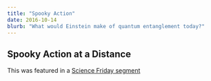 ```yaml
---
title: "Spooky Action"
date: 2016-10-14
blurb: "What would Einstein make of quantum entanglement today?"
---
```


## Spooky Action at a Distance

This was featured in a [Science Friday segment]

[Science Friday segment]: https://www.sciencefriday.com/segments/in-the-quantum-world-physics-gets-philosophical/
